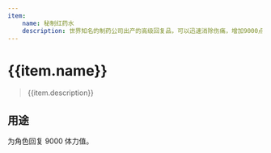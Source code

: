 ```yaml
---
item:
    name: 秘制红药水
    description: 世界知名的制药公司出产的高级回复品，可以迅速消除伤痛，增加9000点体力，旅行必备。
---
```

# {{item.name}}

> {{item.description}}

## 用途

为角色回复 9000 体力值。
